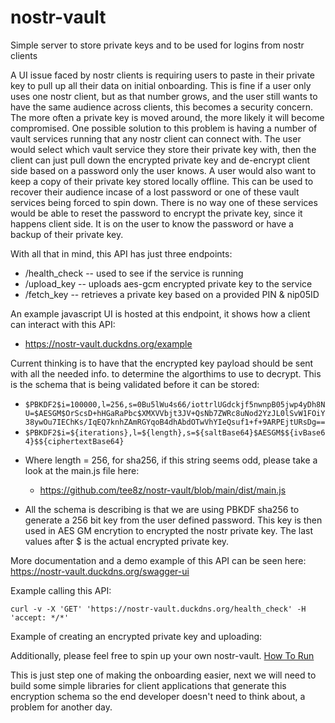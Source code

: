 # nostr-vault
Simple server to store private keys and to be used for logins from nostr clients


A UI issue faced by nostr clients is requiring users to paste in their private key to pull up all their data on initial onboarding. This is fine if a user only uses one nostr client, but as that number grows, and the user still wants to have the same audience across clients, this becomes a security concern.
The more often a private key is moved around, the more likely it will become compromised. One possible solution to this problem is having a number of vault services running that any nostr client can connect with. The user would select which vault service they store their private key with, then the client can just pull down the encrypted private key and de-encrypt client side based on a password only the user knows. A user would also want to keep a copy of their private key stored locally offline. This can be used to recover their audience incase of a lost password or one of these vault services being forced to spin down. There is no way one of these services would be able to reset the password to encrypt the private key, since it happens client side. It is on the user to know the password or have a backup of their private key.


With all that in mind, this API has just three endpoints:
* /health_check -- used to see if the service is running 
* /upload_key -- uploads aes-gcm encrypted private key to the service
* /fetch_key -- retrieves a private key based on a provided PIN & nip05ID

An example javascript UI is hosted at this endpoint, it shows how a client can interact with this API:
* https://nostr-vault.duckdns.org/example

Current thinking is to have that the encrypted key payload should be sent with all the needed info. to determine the algorthims to use to decrypt.
This is the schema that is being validated before it can be stored:

* `$PBKDF2$i=100000,l=256,s=0Bu5lWu4s66/iottrlUGdckjf5nwnpB05jwp4yDh8NU=$AESGM$OrScsD+hHGaRaPbc$XMXVVbjt3JV+QsNb7ZWRc8uNod2YzJL0lSvW1FOiY38ywOu7IEChKs/IqEQ7knhZAmRGYqoB4dhAbdOTwVhYIeQsuf1+f+9ARPEjtURsDg==`
* `$PBKDF2$i=${iterations},l=${length},s=${saltBase64}$AESGM$${ivBase64}$${ciphertextBase64}`
- Where length = 256, for sha256, if this string seems odd, please take a look at the main.js file here:
    - https://github.com/tee8z/nostr-vault/blob/main/dist/main.js

- All the schema is describing is that we are using PBKDF sha256 to generate a 256 bit key from the user defined password. This key is then used in AES GM encrytion to encrypted the nostr private key. 
  The last values after $ is the actual encrypted private key.



More documentation and a demo example of this API can be seen here: https://nostr-vault.duckdns.org/swagger-ui

Example calling this API:
```
curl -v -X 'GET' 'https://nostr-vault.duckdns.org/health_check' -H 'accept: */*'
```
Example of creating an encrypted private key and uploading:


Additionally, please feel free to spin up your own nostr-vault. [How To Run](CONTRIBUTING.md)

This is just step one of making the onboarding easier, next we will need to build some simple libraries for client applications that generate this encryption schema so the end developer doesn't need to think about, a problem for another day.
